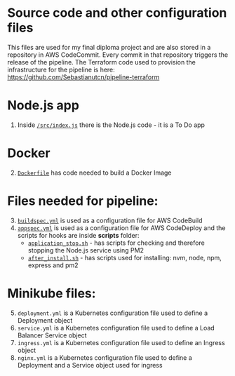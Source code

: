 # Source code and other configuration files 
This files are used for my final diploma project and are also stored in a repository in AWS CodeCommit. Every commit in that repository triggers the release of the pipeline. The Terraform code used to provision the infrastructure for the pipeline is here: https://github.com/Sebastianutcn/pipeline-terraform 

# Node.js app
1. Inside [`/src/index.js`](https://github.com/Sebastianutcn/final-diploma-mytodoapp/blob/main/src/index.js) there is the Node.js code - it is a To Do app

# Docker
2. [`Dockerfile`](https://github.com/Sebastianutcn/final-diploma-mytodoapp/blob/main/Dockerfile) has code needed to build a Docker Image

# Files needed for pipeline:    
3. [`buildspec.yml`](https://github.com/Sebastianutcn/final-diploma-mytodoapp/blob/main/buildspec.yml) is used as a configuration file for AWS CodeBuild     
4. [`appspec.yml`](https://github.com/Sebastianutcn/final-diploma-mytodoapp/blob/main/appspec.yml) is used as a configuration file for AWS CodeDeploy and the scripts for hooks are inside **scripts** folder:
   - [`application_stop.sh`](https://github.com/Sebastianutcn/final-diploma-mytodoapp/blob/main/scripts/application_stop.sh) - has scripts for checking and therefore stopping the Node.js service using PM2
   - [`after_install.sh`](https://github.com/Sebastianutcn/final-diploma-mytodoapp/blob/main/scripts/after_install.sh) - has scripts used for installing: nvm, node, npm, express and pm2

# Minikube files:     
5. `deployment.yml` is a Kubernetes configuration file used to define a Deployment object     
6. `service.yml` is a Kubernetes configuration file used to define a Load Balancer Service object    
7. `ingress.yml` is a Kubernetes configuration file used to define an Ingress object    
8. `nginx.yml` is a Kubernetes configuration file used to define a Deployment and a Service object used for ingress
